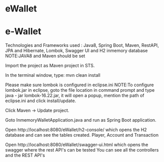 # eWallet

# e-Wallet
Technologies and Frameworks used : Java8, Spring Boot, Maven, RestAPI, JPA and Hibernate, Lombok, Swagger UI and H2 inmemory database
NOTE:JAVA8 and Maven should be set

Import the project as Maven project in STS.

In the terminal window, type: mvn clean install

Please make sure lombok is configured in eclipse.ini
NOTE:To configure lombok.jar in eclipse, goto the file location in command prompt and type java - jar lombok-16.22.jar, it will open a popup, mention the path of eclipse.ini and click install/update.

Click Maven -> Update project.

Goto InmemoryWalletApplication.java and run as Spring Boot application.

Open http://localhost:8080/eWallet/h2-console/ which opens the H2 database and can see the tables created.
Player, Account and Transaction

Open http://localhost:8080/eWallet/swagger-ui.html which opens the swagger where the rest API's can be tested
You can see all the controllers and the REST API's
